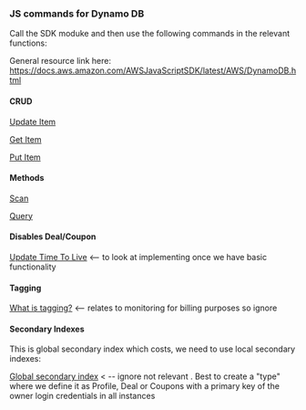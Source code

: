 ### JS commands for Dynamo DB

Call the SDK moduke and then use the following commands in the relevant functions:

General resource link here: https://docs.aws.amazon.com/AWSJavaScriptSDK/latest/AWS/DynamoDB.html



#### CRUD

[Update Item](https://docs.aws.amazon.com/AWSJavaScriptSDK/latest/AWS/DynamoDB.html#updateItem-property)

[Get Item](https://docs.aws.amazon.com/AWSJavaScriptSDK/latest/AWS/DynamoDB.html#getItem-property)

[Put Item](https://docs.aws.amazon.com/AWSJavaScriptSDK/latest/AWS/DynamoDB.html#putItem-property)


#### Methods

[Scan](https://docs.aws.amazon.com/AWSJavaScriptSDK/latest/AWS/DynamoDB.html#scan-property) 

[Query](https://docs.aws.amazon.com/AWSJavaScriptSDK/latest/AWS/DynamoDB.html#query-property)

#### Disables Deal/Coupon

[Update Time To Live](https://docs.aws.amazon.com/AWSJavaScriptSDK/latest/AWS/DynamoDB.html#updateTimeToLive-property) <-- to look at implementing once we have basic functionality

#### Tagging

[What is tagging?](https://docs.aws.amazon.com/AWSJavaScriptSDK/latest/AWS/DynamoDB.html#listTagsOfResource-property) <-- relates to monitoring for billing purposes so ignore

#### Secondary Indexes

This is global secondary index which costs, we need to use local secondary indexes:

[Global secondary index](https://docs.aws.amazon.com/AWSJavaScriptSDK/latest/AWS/DynamoDB.html#updateTable-property) < -- ignore not relevant . Best to create a "type" where we define it as Profile, Deal or Coupons with a primary key of the owner login credentials in all instances


